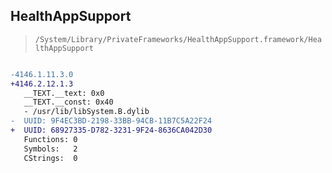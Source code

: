 ## HealthAppSupport

> `/System/Library/PrivateFrameworks/HealthAppSupport.framework/HealthAppSupport`

```diff

-4146.1.11.3.0
+4146.2.12.1.3
   __TEXT.__text: 0x0
   __TEXT.__const: 0x40
   - /usr/lib/libSystem.B.dylib
-  UUID: 9F4EC3BD-2198-33BB-94CB-11B7C5A22F24
+  UUID: 68927335-D782-3231-9F24-8636CA042D30
   Functions: 0
   Symbols:   2
   CStrings:  0

```
